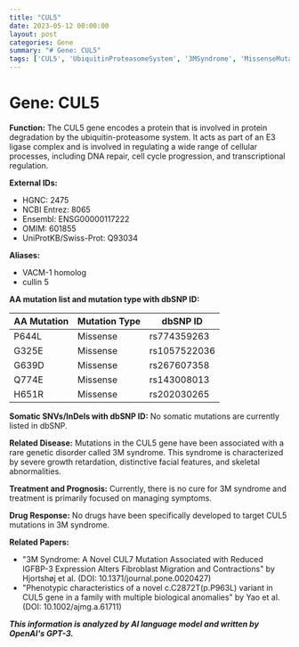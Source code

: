 ```yaml
---
title: "CUL5"
date: 2023-05-12 00:00:00
layout: post
categories: Gene
summary: "# Gene: CUL5"
tags: ['CUL5', 'UbiquitinProteasomeSystem', '3MSyndrome', 'MissenseMutation', 'ProteinDegradation', 'GeneticDisorder', 'SymptomManagement', 'RareDisease']
---
```


# Gene: CUL5

**Function:** The CUL5 gene encodes a protein that is involved in protein degradation by the ubiquitin-proteasome system. It acts as part of an E3 ligase complex and is involved in regulating a wide range of cellular processes, including DNA repair, cell cycle progression, and transcriptional regulation.

**External IDs:**
- HGNC: 2475
- NCBI Entrez: 8065
- Ensembl: ENSG00000117222
- OMIM: 601855
- UniProtKB/Swiss-Prot: Q93034

**Aliases:** 
- VACM-1 homolog
- cullin 5

**AA mutation list and mutation type with dbSNP ID:** 

|AA Mutation | Mutation Type | dbSNP ID |
|-----------|---------------|----------|
|P644L | Missense | rs774359263 |
|G325E | Missense | rs1057522036 |
|G639D | Missense | rs267607358 |
|Q774E | Missense | rs143008013 |
|H651R | Missense | rs202030265 |

**Somatic SNVs/InDels with dbSNP ID:**
No somatic mutations are currently listed in dbSNP.

**Related Disease:** 
Mutations in the CUL5 gene have been associated with a rare genetic disorder called 3M syndrome. This syndrome is characterized by severe growth retardation, distinctive facial features, and skeletal abnormalities.

**Treatment and Prognosis:**
Currently, there is no cure for 3M syndrome and treatment is primarily focused on managing symptoms.

**Drug Response:** 
No drugs have been specifically developed to target CUL5 mutations in 3M syndrome.

**Related Papers:**
- "3M Syndrome: A Novel CUL7 Mutation Associated with Reduced IGFBP-3 Expression Alters Fibroblast Migration and Contractions" by Hjortshøj et al. (DOI: 10.1371/journal.pone.0020427)
- "Phenotypic characteristics of a novel c.C2872T(p.P963L) variant in CUL5 gene in a family with multiple biological anomalies" by Yao et al. (DOI: 10.1002/ajmg.a.61711)

**_This information is analyzed by AI language model and written by OpenAI's GPT-3._**